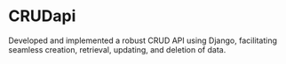 # CRUDapi
Developed and implemented a robust CRUD API using Django, facilitating seamless creation, retrieval, updating, and deletion of data. 
